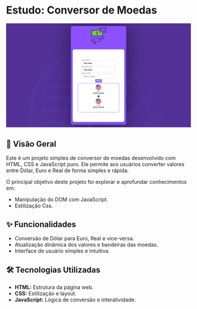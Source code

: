 # Estudo: Conversor de Moedas

![Banner do Projeto](https://raw.githubusercontent.com/Plab0m/Conversor-de-moedas/refs/heads/main/assets/Conversor%20de%20moedas.PNG)

## 🚀 Visão Geral

Este é um projeto simples de conversor de moedas desenvolvido com HTML, CSS e JavaScript puro. Ele permite aos usuários converter valores entre Dólar, Euro e Real de forma simples e rápida.

O principal objetivo deste projeto foi explorar e aprofundar conhecimentos em:
- Manipulação do DOM com JavaScript.
- Estilização Css.

## ✨ Funcionalidades

- Conversão de Dólar para Euro, Real e vice-versa.
- Atualização dinâmica dos valores e bandeiras das moedas.
- Interface de usuário simples e intuitiva.

## 🛠️ Tecnologias Utilizadas

- **HTML:** Estrutura da página web.
- **CSS:** Estilização e layout.
- **JavaScript:** Lógica de conversão e interatividade.

